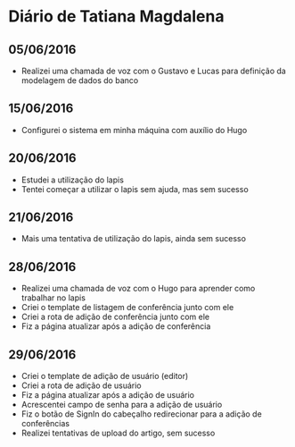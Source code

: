 # Diário de Tatiana Magdalena

## 05/06/2016
* Realizei uma chamada de voz com o Gustavo e Lucas para definição da modelagem de dados do banco

## 15/06/2016
* Configurei o sistema em minha máquina com auxílio do Hugo

## 20/06/2016
* Estudei a utilização do lapis
* Tentei começar a utilizar o lapis sem ajuda, mas sem sucesso

## 21/06/2016
* Mais uma tentativa de utilização do lapis, ainda sem sucesso

## 28/06/2016
* Realizei uma chamada de voz com o Hugo para aprender como trabalhar no lapis
* Criei o template de listagem de conferência junto com ele
* Criei a rota de adição de conferência junto com ele
* Fiz a página atualizar após a adição de conferência

## 29/06/2016
* Criei o template de adição de usuário (editor)
* Criei a rota de adição de usuário 
* Fiz a página atualizar após a adição de usuário
* Acrescentei campo de senha para a adição de usuário
* Fiz o botão de SignIn do cabeçalho redirecionar para a adição de conferências
* Realizei tentativas de upload do artigo, sem sucesso